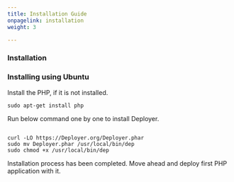 ```yaml
---
title: Installation Guide
onpagelink: installation
weight: 3

---
```


### Installation

### Installing using Ubuntu

Install the PHP, if it is not installed.

 ```
sudo apt-get install php
```

Run below command one by one to install Deployer.

 ```

curl -LO https://Deployer.org/Deployer.phar
sudo mv Deployer.phar /usr/local/bin/dep
sudo chmod +x /usr/local/bin/dep

```

Installation process has been completed. Move ahead and deploy first PHP application with it.

